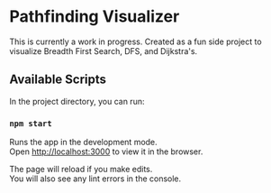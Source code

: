 # Pathfinding Visualizer

This is currently a work in progress. Created as a fun side project to visualize Breadth First Search, DFS, and Dijkstra's.

## Available Scripts

In the project directory, you can run:

### `npm start`

Runs the app in the development mode.\
Open [http://localhost:3000](http://localhost:3000) to view it in the browser.

The page will reload if you make edits.\
You will also see any lint errors in the console.
